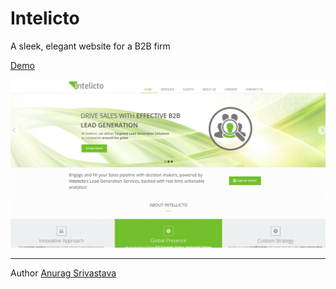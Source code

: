 # Intelicto

A sleek, elegant website for a B2B firm

[Demo](https://envisagecyberart.in/projects/websites/intelicto/)

![Screenshot1](Screenshot-1.jpg?raw=true)

___
Author [Anurag Srivastava](https://www.envisagecyberart.in)